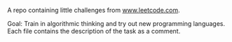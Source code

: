 A repo containing little challenges from www.leetcode.com.

Goal: Train in algorithmic thinking and try out new programming languages. 
Each file contains the description of the task as a comment.